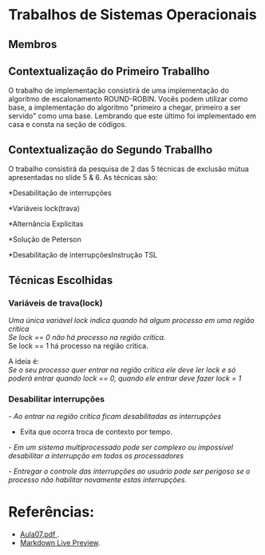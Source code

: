 # Trabalhos de Sistemas Operacionais


## Membros
## Contextualização do Primeiro Traballho
O trabalho de implementação consistirá de uma implementação do algoritmo de escalonamento ROUND-ROBIN. Vocês podem utilizar como base, a implementação do algoritmo "primeiro a chegar, primeiro a ser servido" como uma base. Lembrando que este último foi implementado em casa e consta na seção de códigos.

## Contextualização do Segundo Traballho
O trabalho consistirá da pesquisa de 2 das 5 técnicas de exclusão mútua apresentadas no slide 5 & 6. 
As técnicas são:

*Desabilitação de  interrupções

*Variáveis lock(trava)

*Alternância Explícitas

*Solução de Peterson

*Desabilitação de  interrupçõesInstrução TSL

## Técnicas Escolhidas

### Variáveis de trava(lock)
*Uma única variável lock indica quando há
algum processo em uma região crítica*  
*Se lock == 0 não há processo na região
crítica.*   
Se lock == 1 há processo na região crítica. 

A ideia é:  
*Se o seu processo quer entrar na
região crítica ele deve ler lock e só poderá
entrar quando lock == 0, quando ele entrar deve fazer lock = 1*

### Desabilitar interrupções
*- Ao entrar na região crítica ficam desabilitadas
as interrupções*

- Evita que ocorra troca de contexto por tempo.

*- Em um sistema multiprocessado pode ser
complexo ou impossível desabilitar a
interrupção em todos os processadores*

*- Entregar o controle das interrupções ao usuário
pode ser perigoso se o processo não habilitar
novamente estas interrupções.*


# Referências:
* [Aula07.pdf
](https://docente.ifrn.edu.br/tadeuferreira/disciplinas/2016.1/sistemas-operacionais/Aula07.pdf).
* [Markdown Live Preview](https://markdownlivepreview.com/).